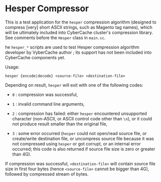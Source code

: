
Hesper Compressor
=================

This is a test application for the `hesper` compression algorithm (designed to
compress [very] short ASCII strings, such as Magento tag names), which will be
ultimately included into CyberCache cluster's compression library. See comments
before the `Hesper` class in `main.cc`.

he `hesper_*` scripts are used to test Hesper compression algorithm developer
by VyberCache author ; its support has not been included into CyberCache components yet.


Usage:

    hesper {encode|decode} <source-file> <destination-file>

Depending on result, `hesper` will exit with one of the following codes:

* `0` : compression was successful,

* `1` : invalid command line arguments,

* `2` : compression has failed: either `hesper` encountered unsupported
  character (non-ASCII, or ASCII control code other than `\n`), or it could not
  produce result smaller than the original file,

* `3` : some error occurred (`hesper` could not open/read source file, or
  create/write destination file, or uncompress source file because it was not
  compressed using `hesper` or got corrupt, or an internal error occurred; this
  code is also returned if source file size is zero or greater than 4G).

If compression was successful, `<destination-file>` will contain source file
size in first four bytes (hence `<source-file>` cannot be bigger than 4G),
followed by compressed stream of bytes.
